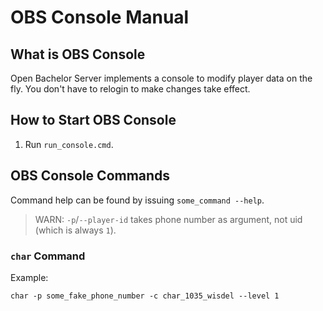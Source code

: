 # OBS Console Manual

## What is OBS Console

Open Bachelor Server implements a console to modify player data on the fly. You don't have to relogin to make changes take effect.

## How to Start OBS Console

1. Run `run_console.cmd`.

## OBS Console Commands

Command help can be found by issuing `some_command --help`.

> WARN: `-p`/`--player-id` takes phone number as argument, not uid (which is always `1`).

### `char` Command

Example:

```
char -p some_fake_phone_number -c char_1035_wisdel --level 1
```

